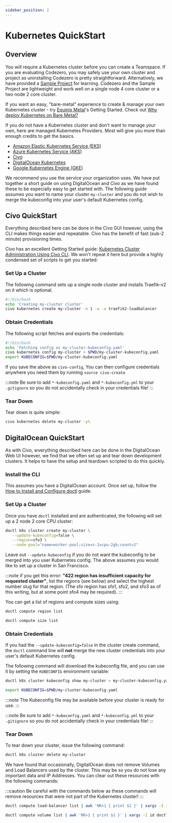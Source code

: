 ```yaml
---
sidebar_position: 2
---
```


# Kubernetes QuickStart

## Overview

You will require a Kubernetes cluster before you can create a Teamspace. If you are evaluating Codezero, you may safely use your own cluster and project as uninstalling Codezero is pretty straightforward. Alternatively, we have provided a [Sample Project](https://docs.codezero.io/tutorials/sample-project) for learning. Codezero and the Sample Project are lightweight and work well on a single node 4 core cluster or a two node 2 core cluster.

If you want an easy, "bare-metal" experience to create & manage your own Kubernetes cluster - try [Equinix Metal](https://deploy.equinix.com/developers/docs/metal/getting-started/)'s Getting Started. Check out [Why deploy Kubernetes on Bare Metal?](https://deploy.equinix.com/developers/guides/why-deploy-kubernetes-on-bare-metal/)

If you do not have a Kubernetes cluster and don't want to manage your own, here are managed Kubernetes Providers. Most will give you more than enough credits to get the basics.

- [Amazon Elastic Kubernetes Service (EKS)](https://aws.amazon.com/eks/)
- [Azure Kubernetes Service (AKS)](https://azure.microsoft.com/en-us/services/kubernetes-service/#overview)
- [Civo](https://www.civo.com/)
- [DigitalOcean Kubernetes](https://try.digitalocean.com/codezero/)
- [Google Kubernetes Engine (GKE)](https://cloud.google.com/kubernetes-engine)

We recommend you use the service your organization uses. We have put together a short guide on using DigitalOcean and Civo as we have found these to be especially easy to get started with.
The following guide assumes you want to name your cluster `my-cluster` and you do not wish to merge the kubeconfig into your user's default Kubernetes config.

## Civo QuickStart

Everything described here can be done in the Civo GUI however, using the CLI makes things easier and repeatable.
Civo has the benefit of fast (sub-2 minute) provisioning times.

Civo has an excellent Getting Started guide: 
[Kubernetes Cluster Administration Using Civo CLI](https://www.civo.com/learn/kubernetes-cluster-administration-using-civo-cli). We won't repeat it here but provide a highly condensed set of scripts to get you started:

### Set Up a Cluster

The following command sets up a single node cluster and installs Traefik-v2 on it which is optional.

```bash
#!/bin/bash
echo 'Creating my-cluster cluster'
civo kubernetes create my-cluster -n 1 -w -a traefik2-loadbalancer
```

### Obtain Credentials

The following script fetches and exports the credentials:

```bash
#!/bin/bash
echo 'Fetching config as my-cluster-kubeconfig.yaml'
civo kubernetes config my-cluster > $PWD/my-cluster-kubeconfig.yaml
export KUBECONFIG=$PWD/my-cluster-kubeconfig.yaml
```

If you save the above as `civo-config`, You can then configure credentials anywhere you need them by running `source civo-create`

:::note
Be sure to add `*-kubeconfig.yaml` and `*-kubeconfig.yml` to your `.gitignore` so you do not accidentally check in your credentials file!
:::

### Tear Down

Tear down is quite simple:

```bash
civo kubernetes delete my-cluster -y%
```

## DigitalOcean QuickStart

As with Civo, wverything described here can be done in the DigitalOcean Web UI however, we find that we often set up and tear down development clusters. It helps to have the setup and teardown scripted to do this quickly.

### Install the CLI

This assumes you have a DigitalOcean account. Once set up, follow the [How to Install and Configure doctl](https://docs.digitalocean.com/reference/doctl/how-to/install/) guide.

### Set Up a Cluster

Once you have `doctl` installed and are authenticated, the following will set up a 2 node 2 core CPU cluster:

```bash
doctl k8s cluster create my-cluster \
   --update-kubeconfig=false \
   --region=sfo3 \
   --node-pool="name=worker-pool;size=s-2vcpu-2gb;count=2"
```

Leave out `--update-kubeconfig` if you do not want the kubeconfig to be merged into you user Kubernetes config.
The above assumes you would like to set up a cluster in San Francisco.

:::note
if you get this error: **"422 region has insufficient capacity for requested cluster"**,
list the regions (see below) and select the highest number slug for that region.
(The sfo region has sfo1, sfo2, and sfo3 as of this writing, but at some point sfo4 may be required).
:::

You can get a list of regions and compute sizes using:

```bash
doctl compute region list
```

```bash
doctl compute size list
```

### Obtain Credentials

If you had the `--update-kubeconfig=false` in the cluster create command, the `doctl` command line will **not** merge the new cluster credentials into your user's default Kubernetes config.

The following command will download the kubeconfig file, and you can use it by setting the `KUBECONFIG` environment variable:

```bash
doctl k8s cluster kubeconfig show my-cluster > my-cluster-kubeconfig.yaml
```

```bash
export KUBECONFIG=$PWD/my-cluster-kubeconfig.yaml
```

:::note
The Kubeconfig file may be available before your cluster is ready for use.
:::

:::note
Be sure to add `*-kubeconfig.yaml` and `*-kubeconfig.yml` to your `.gitignore` so you do not accidentally check in your credentials file!
:::

### Tear Down

To tear down your cluster, issue the following command:

```bash
doctl k8s cluster delete my-cluster
```

We have found that occasionally, DigitalOcean does not remove Volumes and Load Balancers used by the cluster. This may be so you do not lose any important data and IP Addresses. You can clear out these resources with the following commands:

:::caution
Be careful with the commands below as these commands will remove resources that were not part of the Kubernetes cluster!
:::

```bash
doctl compute load-balancer list | awk 'NR>1 { print $1 }' | xargs -I id doctl compute load-balancer delete id -f
```

```bash
doctl compute volume list | awk 'NR>1 { print $1 }' | xargs -I id doctl compute volume delete id -f
```
